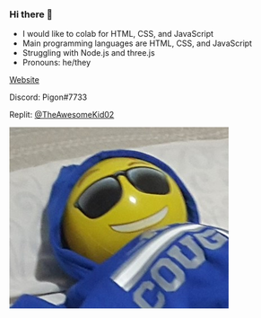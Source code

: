 ### Hi there 👋

- I would like to colab for HTML, CSS, and JavaScript
- Main programming languages are HTML, CSS, and JavaScript
- Struggling with Node.js and three.js
- Pronouns: he/they

[Website](https://theawesomekid02.repl.co)

Discord: Pigon#7733

Replit: [@TheAwesomeKid02](https://replit.com/@TheAwesomeKid02)

<img src="images/person-imitation-small.jpg" />

